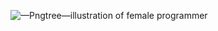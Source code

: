 ![—Pngtree—illustration of female programmer](https://user-images.githubusercontent.com/69354392/130877649-2a6acd9d-6f40-445d-99c2-98acdb5e24c7.png)
